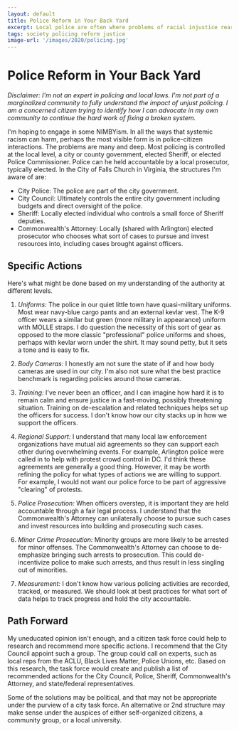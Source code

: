 ```yaml
---
layout: default
title: Police Reform in Your Back Yard
excerpt: Local police are often where problems of racial injustice rear their head. That's also the level at which we have the greatest control to change things.
tags: society policing reform justice
image-url: '/images/2020/policing.jpg'
---
```


# Police Reform in Your Back Yard

_Disclaimer: I'm not an expert in policing and local laws. I'm not part of a marginalized community to fully understand the impact of unjust policing. I am a concerned citizen trying to identify how I can advocate in my own community to continue the hard work of fixing a broken system._

I'm hoping to engage in some NIMBYism. In all the ways that systemic racism can harm, perhaps the most visible form is in police-citizen interactions. The problems are many and deep. Most policing is controlled at the local level, a city or county government, elected Sheriff, or elected Police Commissioner. Police can he held accountable by a local prosecutor, typically elected. In the City of Falls Church in Virginia, the structures I'm aware of are:

* City Police: The police are part of the city government. 
* City Council: Ultimately controls the entire city government including budgets and direct oversight of the police.
* Sheriff: Locally elected individual who controls a small force of Sheriff deputies.
* Commonwealth's Attorney: Locally (shared with Arlington) elected prosecutor who chooses what sort of cases to pursue and invest resources into, including cases brought against officers.

## Specific Actions 

Here's what might be done based on my understanding of the authority at different levels. 

1. _Uniforms:_ The police in our quiet little town have quasi-military uniforms. Most wear navy-blue cargo pants and an external kevlar vest. The K-9 officer wears a similar but green (more military in appearance) uniform with MOLLE straps. I do question the necessity of this sort of gear as opposed to the more classic "professional" police uniforms and shoes, perhaps with kevlar worn under the shirt. It may sound petty, but it sets a tone and is easy to fix.

2. _Body Cameras:_ I honestly am not sure the state of if and how body cameras are used in our city. I'm also not sure what the best practice benchmark is regarding policies around those cameras. 

3. _Training:_ I've never been an officer, and I can imagine how hard it is to remain calm and ensure justice in a fast-moving, possibly threatening situation. Training on de-escalation and related techniques helps set up the officers for success. I don't know how our city stacks up in how we support the officers.

4. _Regional Support:_ I understand that many local law enforcement organizations have mutual aid agreements so they can support each other during overwhelming events. For example, Arlington police were called in to help with protest crowd control in DC. I'd think these agreements are generally a good thing. However, it may be worth refining the policy for what types of actions we are willing to support. For example, I would not want our police force to be part of aggressive "clearing" of protests.

5. _Police Prosecution:_ When officers overstep, it is important they are held accountable through a fair legal process. I understand that the Commonwealth's Attorney can unilaterally choose to pursue such cases and invest resources into building and prosecuting such cases. 

6. _Minor Crime Prosecution:_ Minority groups are more likely to be arrested for minor offenses. The Commonwealth's Attorney can choose to de-emphasize bringing such arrests to prosecution. This could de-incentivize police to make such arrests, and thus result in less singling out of minorities.

7. _Measurement:_ I don't know how various policing activities are recorded, tracked, or measured. We should look at best practices for what sort of data helps to track progress and hold the city accountable.

## Path Forward

My uneducated opinion isn't enough, and a citizen task force could help to research and recommend more specific actions. I recommend that the City Council appoint such a group. The group could call on experts, such as local reps from the ACLU, Black Lives Matter, Police Unions, etc. Based on this research, the task force would create and publish a list of recommended actions for the City Council, Police, Sheriff, Commonwealth's Attorney, and state/federal representatives. 

Some of the solutions may be political, and that may not be appropriate under the purview of a city task force. An alternative or 2nd structure may make sense under the auspices of either self-organized citizens, a community group, or a local university.
